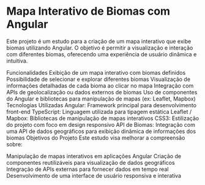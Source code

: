 # Mapa Interativo de Biomas com Angular

Este projeto é um estudo para a criação de um mapa interativo que exibe biomas utilizando Angular. O objetivo é permitir a visualização e interação com diferentes biomas, oferecendo uma experiência de usuário dinâmica e intuitiva.

Funcionalidades
Exibição de um mapa interativo com biomas definidos
Possibilidade de selecionar e explorar diferentes biomas
Visualização de informações detalhadas de cada bioma ao clicar no mapa
Integração com APIs de geolocalização ou dados externos de biomas
Uso de componentes do Angular e bibliotecas para manipulação de mapas (ex: Leaflet, Mapbox)
Tecnologias Utilizadas
Angular: Framework principal para desenvolvimento front-end
TypeScript: Linguagem utilizada para tipagem estática
Leaflet / Mapbox: Bibliotecas de manipulação de mapas interativos
CSS3: Estilização do projeto com foco em design responsivo
API de Biomas: Integração com uma API de dados geográficos para exibição dinâmica de informações dos biomas
Objetivos do Projeto
Este estudo visa melhorar a compreensão sobre:

Manipulação de mapas interativos em aplicações Angular
Criação de componentes reutilizáveis para visualização de dados geográficos
Integração de APIs externas para fornecer dados em tempo real
Desenvolvimento de uma interface de usuário responsiva e interativa
